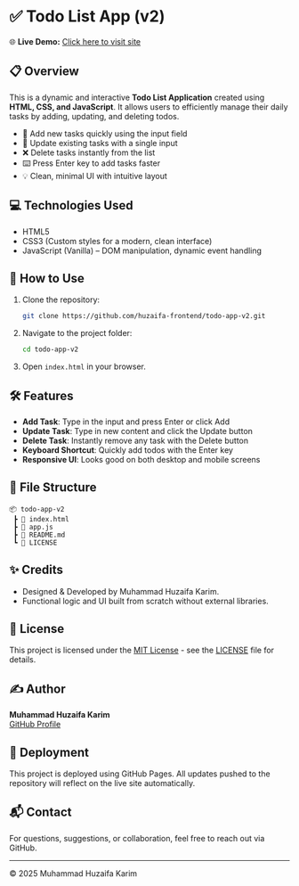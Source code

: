 # ✅ Todo List App (v2)

🌐 **Live Demo:** [Click here to visit site](https://huzaifa-frontend.github.io/todo-app-v2/)

## 📋 Overview

This is a dynamic and interactive **Todo List Application** created using **HTML, CSS, and JavaScript**. It allows users to efficiently manage their daily tasks by adding, updating, and deleting todos.

- 📝 Add new tasks quickly using the input field
- 🔄 Update existing tasks with a single input
- ❌ Delete tasks instantly from the list
- ⌨️ Press Enter key to add tasks faster
- 💡 Clean, minimal UI with intuitive layout

## 💻 Technologies Used

- HTML5
- CSS3 (Custom styles for a modern, clean interface)
- JavaScript (Vanilla) – DOM manipulation, dynamic event handling

## 🚀 How to Use

1. Clone the repository:
   ```bash
   git clone https://github.com/huzaifa-frontend/todo-app-v2.git
   ```
2. Navigate to the project folder:
   ```bash
   cd todo-app-v2
   ```
3. Open `index.html` in your browser.

## 🛠️ Features

- **Add Task**: Type in the input and press Enter or click Add
- **Update Task**: Type in new content and click the Update button
- **Delete Task**: Instantly remove any task with the Delete button
- **Keyboard Shortcut**: Quickly add todos with the Enter key
- **Responsive UI**: Looks good on both desktop and mobile screens

## 📁 File Structure

```
📦 todo-app-v2
 ┣ 📄 index.html
 ┣ 📄 app.js
 ┣ 📄 README.md
 ┗ 📄 LICENSE
```

## ✨ Credits

- Designed & Developed by Muhammad Huzaifa Karim.
- Functional logic and UI built from scratch without external libraries.

## 📄 License

This project is licensed under the [MIT License](LICENSE) - see the [LICENSE](LICENSE) file for details.

## ✍️ Author

**Muhammad Huzaifa Karim**  
[GitHub Profile](https://github.com/huzaifakarim1)

## 🔄 Deployment

This project is deployed using GitHub Pages. All updates pushed to the repository will reflect on the live site automatically.

## 📬 Contact

For questions, suggestions, or collaboration, feel free to reach out via GitHub.

---

© 2025 Muhammad Huzaifa Karim